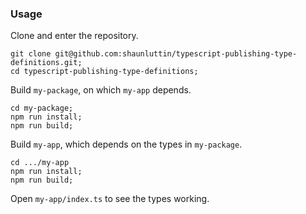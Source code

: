 ### Usage

Clone and enter the repository.

```
git clone git@github.com:shaunluttin/typescript-publishing-type-definitions.git;
cd typescript-publishing-type-definitions;
```

Build `my-package`, on which `my-app` depends.

```
cd my-package;
npm run install;
npm run build;
```

Build `my-app`, which depends on the types in `my-package`.

```
cd .../my-app
npm run install;
npm run build;
```

Open `my-app/index.ts` to see the types working.
